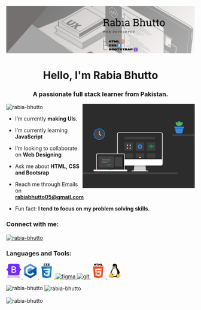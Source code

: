 ![logo](https://github.com/Rabia-Bhutto/Rabia-Bhutto/blob/main/Images/Banner.png)

<h1 align="center">Hello, I'm Rabia Bhutto</h1>
<h3 align="center">A passionate full stack learner from Pakistan.</h3>

<img src="Images/GIF.gif" alt="Coding" align="right" width="300px">

<p align="left"> <img src="https://komarev.com/ghpvc/?username=rabia-bhutto&label=Profile%20views&color=0e75b6&style=flat" alt="rabia-bhutto" /> </p>

- I’m currently **making UIs.**

- I’m currently learning **JavaScript**

- I’m looking to collaborate on **Web Designing**

- Ask me about **HTML, CSS and Bootsrap**

- Reach me through Emails on **rabiabhutto05@gmail.com**

- Fun fact: **I tend to focus on my problem solving skills.**

<h3 align="left">Connect with me:</h3>
<p align="left">
<a href="https://linkedin.com/in/rabia-bhutto" target="blank"><img align="center" src="https://raw.githubusercontent.com/rahuldkjain/github-profile-readme-generator/master/src/images/icons/Social/linked-in-alt.svg" alt="rabia-bhutto" height="30" width="40" /></a>
</p>

<h3 align="left">Languages and Tools:</h3>
<p align="left"> <a href="https://getbootstrap.com" target="_blank" rel="noreferrer"> <img src="https://raw.githubusercontent.com/devicons/devicon/master/icons/bootstrap/bootstrap-plain-wordmark.svg" alt="bootstrap" width="40" height="40"/> </a> <a href="https://www.cprogramming.com/" target="_blank" rel="noreferrer"> <img src="https://raw.githubusercontent.com/devicons/devicon/master/icons/c/c-original.svg" alt="c" width="40" height="40"/> </a> <a href="https://www.w3schools.com/css/" target="_blank" rel="noreferrer"> <img src="https://raw.githubusercontent.com/devicons/devicon/master/icons/css3/css3-original-wordmark.svg" alt="css3" width="40" height="40"/> </a> <a href="https://www.figma.com/" target="_blank" rel="noreferrer"> <img src="https://www.vectorlogo.zone/logos/figma/figma-icon.svg" alt="figma" width="40" height="40"/> </a> <a href="https://git-scm.com/" target="_blank" rel="noreferrer"> <img src="https://www.vectorlogo.zone/logos/git-scm/git-scm-icon.svg" alt="git" width="40" height="40"/> </a> <a href="https://www.w3.org/html/" target="_blank" rel="noreferrer"> <img src="https://raw.githubusercontent.com/devicons/devicon/master/icons/html5/html5-original-wordmark.svg" alt="html5" width="40" height="40"/> </a> <a href="https://www.linux.org/" target="_blank" rel="noreferrer"> <img src="https://raw.githubusercontent.com/devicons/devicon/master/icons/linux/linux-original.svg" alt="linux" width="40" height="40"/> </a> </p>

<p><img align="left" src="https://github-readme-stats.vercel.app/api/top-langs?username=rabia-bhutto&show_icons=true&locale=en&layout=compact" alt="rabia-bhutto" /></p>

<p>&nbsp;<img align="center" src="https://github-readme-stats.vercel.app/api?username=rabia-bhutto&show_icons=true&locale=en" alt="rabia-bhutto" /></p>

<p><img align="center" src="https://github-readme-streak-stats.herokuapp.com/?user=rabia-bhutto&" alt="rabia-bhutto" /></p>


